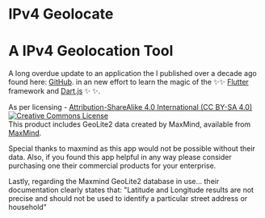 IPv4 Geolocate
==========
# A IPv4 Geolocation Tool

A long overdue update to an application the I published over a decade ago found here:
[GitHub](https://github.com/ericwarriner/ericonjava/tree/master/IpGeolocate).
in an new effort to learn the magic of the ✨<Magic>✨ [Flutter](https://flutter.dev/) framework and [Dart.js](https://dart.dev/) ✨</Magic> ✨.

As per licensing - [Attribution-ShareAlike 4.0 International (CC BY-SA 4.0)](https://creativecommons.org/licenses/by-sa/4.0/)
<a rel="license" href="http://creativecommons.org/licenses/by-sa/4.0/"><img alt="Creative Commons License" style="border-width:0" src="https://i.creativecommons.org/l/by-sa/4.0/88x31.png" /></a><br />This product includes GeoLite2 data created by MaxMind, available from [MaxMind](https://www.maxmind.com). 

Special thanks to maxmind as this app would not be possible without their data. Also, if you found this app helpful in any way please consider purchasing one their commercial products for your enterprise.

Lastly, regarding the Maxmind GeoLite2 database in use... their documentation clearly states that: "Latitude and Longitude results are not precise and should not be used
to identify a particular street address or household"

